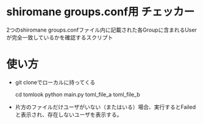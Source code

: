 # shiromane groups.conf用 チェッカー

2つのshiromane groups.confファイル内に記載された各Groupに含まれるUserが完全一致しているかを確認するスクリプト

# 使い方

- git cloneでローカルに持ってくる

    cd tomlook
    python main.py toml_file_a toml_file_b

- 片方のファイルだけユーザがいない（またはいる）場合、実行するとFailedと表示され、存在しないユーザを表示する。
